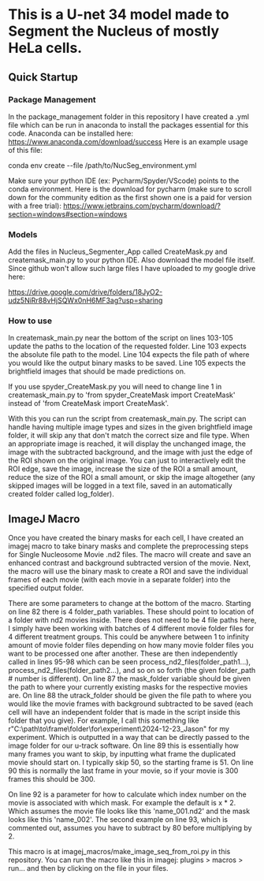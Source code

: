 # This is a U-net 34 model made to Segment the Nucleus of mostly HeLa cells.

## Quick Startup

### Package Management

In the package_management folder in this repository I have created a .yml file which can be run in anaconda to install the packages essential for this code. 
Anaconda can be installed here: https://www.anaconda.com/download/success
Here is an example usage of this file: 

conda env create --file /path/to/NucSeg_environment.yml

Make sure your python IDE (ex: Pycharm/Spyder/VScode) points to the conda environment.
Here is the download for pycharm (make sure to scroll down for the community edition as the first shown one is a paid for version with a free trial): https://www.jetbrains.com/pycharm/download/?section=windows#section=windows

### Models

Add the files in Nucleus_Segmenter_App called CreateMask.py and createmask_main.py to your python IDE. 
Also download the model file itself. Since github won't allow such large files I have uploaded to my google drive here:

https://drive.google.com/drive/folders/18JyO2-udz5NiRr88vHjSQWx0nH6MF3ag?usp=sharing

### How to use

In createmask_main.py near the bottom of the script on lines 103-105 update the paths to the location of the requested folder. 
Line 103 expects the absolute file path to the model. Line 104 expects the file path of where you would like the output binary masks to be saved.
Line 105 expects the brightfield images that should be made predictions on. 

If you use spyder_CreateMask.py you will need to change line 1 in createmask_main.py to 'from spyder_CreateMask import CreateMask' instead of 'from CreateMask import CreateMask'.

With this you can run the script from createmask_main.py.
The script can handle having multiple image types and sizes in the given brightfield image folder, it will skip any that don't match the correct size and file type. 
When an appropriate image is reached, it will display the unchanged image, the image with the subtracted background, and the image with just the edge of the ROI shown on the original image. 
You can just to interactively edit the ROI edge, save the image, increase the size of the ROI a small amount, reduce the size of the ROI a small amount, or skip the image altogether
(any skipped images will be logged in a text file, saved in an automatically created folder called log_folder).

## ImageJ Macro

Once you have created the binary masks for each cell, I have created an imagej macro to take binary masks and complete the preprocessing steps for Single Nucleosome Movie .nd2 files.
The macro will create and save an enhanced contrast and background subtracted version of the movie. Next, the macro will use the binary mask to create a ROI and save the individual frames of each movie (with each movie in a
separate folder) into the specified output folder. 

There are some parameters to change at the bottom of the macro. Starting on line 82 there is 4 folder_path variables. These should point to location of a folder with nd2 movies inside. There does not need to be 4 file paths here,
I simply have been working with batches of 4 different movie folder files for 4 different treatment groups. This could be anywhere between 1 to infinity amount of movie folder files depending on how many movie folder files you want 
to be processed one after another. These are then independently called in lines 95-98 which can be seen process_nd2_files(folder_path1...), process_nd2_files(folder_path2...), and so on so forth (the given folder_path # number is
different). 
On line 87 the mask_folder variable should be given the path to where your currently existing masks for the respective movies are. 
On line 88 the utrack_folder should be given the file path to where you would like the 
movie frames with background subtracted to be saved (each cell will have an independent folder that is made in the script inside this folder that you give). For example, I call this something like 
r"C:\path\to\frame\folder\for\experiment\2024-12-23_Jason" for my experiment. Which is outputted in a way that can be directly passed to the image folder for our u-track software. 
On line 89 this is essentially how many frames you want to skip, by inputting what frame the duplicated movie should start on. I typically skip 50, so the starting frame is 51.
On line 90 this is normally the last frame in your movie, so if your movie is 300 frames this should be 300.

On line 92 is a parameter for how to calculate which index number on the movie is associated with which mask. For example the default is x * 2. Which assumes the movie file looks like this 'name_001.nd2' and the mask looks like this
'name_002'. The second example  on line 93, which is commented out, assumes you have to subtract by 80 before multiplying by 2.

This macro is at imagej_macros/make_image_seq_from_roi.py in this repository. You can run the macro like this in imagej: plugins > macros > run... and then by clicking on the file in your files. 
